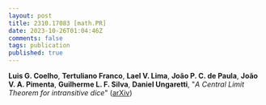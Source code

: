 ```yaml
---
layout: post
title: 2310.17083 [math.PR]
date: 2023-10-26T01:04:46Z
comments: false
tags: publication
published: true
---
```


<b>Luis G. Coelho</b>, <b>Tertuliano Franco</b>, <b>Lael V. Lima</b>, <b>João P. C. de Paula</b>, <b>João V. A. Pimenta</b>, <b>Guilherme L. F. Silva</b>, <b>Daniel Ungaretti</b>, "<i>A Central Limit Theorem for intransitive dice</i>" ([arXiv](http://arxiv.org/abs/2310.17083v1))
